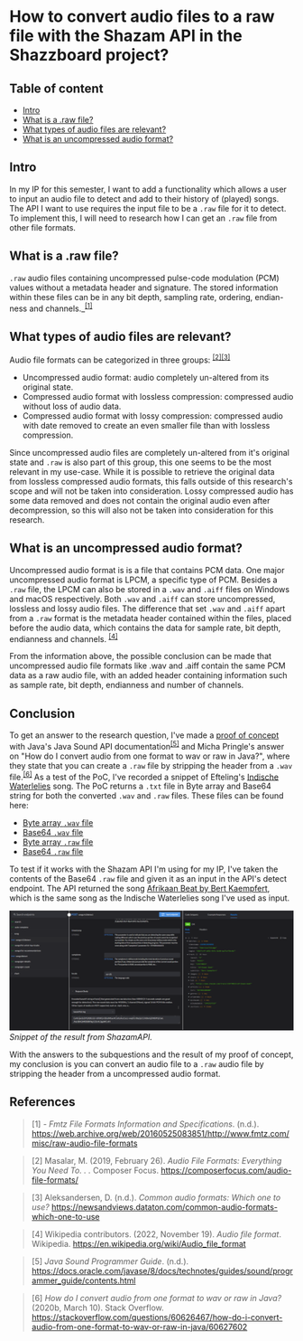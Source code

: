 # How to convert audio files to a raw file with the Shazam API in the Shazzboard project?

## Table of content
- [Intro](#intro)
- [What is a .raw file?](what-is-a-raw-file?)
- [What types of audio files are relevant?](what-types-of-audio-files-are-relevant?)
- [What is an uncompressed audio format?](what-is-an-uncompressed-audio-format?)
  

## Intro
In my IP for this semester, I want to add a functionality which allows a user to input an audio file to detect and add to their history of (played) songs. The API I want to use requires the input file to be a `.raw` file for it to detect. To implement this, I will need to research how I can get an `.raw` file from other file formats.

## What is a .raw file?
`.raw` audio files containing uncompressed pulse-code modulation (PCM) values without a metadata header and signature. The stored information within these files can be in any bit depth, sampling rate, ordering, endian-ness and channels._<sup>[[1]](#fmtz-raw-audio-file)</sup>

## What types of audio files are relevant?
Audio file formats can be categorized in three groups: <sup>[[2]](#composerfocus-audio-file-formats)</sup><sup>[[3]](#newsandviews-common-audio-formats)</sup>
- Uncompressed audio format: audio completely un-altered from its original state.
- Compressed audio format with lossless compression: compressed audio without loss of audio data.
- Compressed audio format with lossy compression: compressed audio with date removed to create an even smaller file than with lossless compression.

Since uncompressed audio files are completely un-altered from it's original state and `.raw` is also part of this group, this one seems to be the most relevant in my use-case. While it is possible to retrieve the original data from lossless compressed audio formats, this falls outside of this research's scope and will not be taken into consideration. Lossy compressed audio has some data removed and does not contain the original audio even after decompression, so this will also not be taken into consideration for this research.

## What is an uncompressed audio format?
Uncompressed audio format is is a file that contains PCM data. One major uncompressed audio format is LPCM, a specific type of PCM. Besides a `.raw` file, the LPCM can also be stored in a `.wav` and `.aiff` files on Windows and macOS respectively. Both `.wav` and `.aiff` can store uncompressed, lossless and lossy audio files. The difference that set `.wav` and `.aiff` apart from a `.raw` format is the metadata header contained within the files, placed before the audio data, which contains the data for sample rate, bit depth, endianness and channels. <sup>[[4]](#wikipedia-audio-file-format)</sup>

From the information above, the possible conclusion can be made that uncompressed audio file formats like .wav and .aiff contain the same PCM data as a raw audio file, with an added header containing information such as sample rate, bit depth, endianness and number of channels.

## Conclusion
To get an answer to the research question, I've made a [proof of concept](https://github.com/rmzhen/PoC_AudioConversion) with Java's Java Sound API documentation<sup>[[5]](#java-sound-api)</sup> and Micha Pringle's answer on "How do I convert audio from one format to wav or raw in Java?", where they state that you can create a `.raw` file by stripping the header from a `.wav` file.<sup>[[6]](so-convert-wav-to-raw)</sup> As a test of the PoC, I've recorded a snippet of Efteling's [Indische Waterlelies](https://www.youtube.com/watch?v=RzWPvgccYQ8) song. The PoC returns a `.txt` file in Byte array and Base64 string for both the converted `.wav` and `.raw` files. These files can be found here:
- [Byte array `.wav` file](https://github.com/rmzhen/S3-Portfolio/blob/main/files/Efteling.wav-WAV-BA.md)
- [Base64 `.wav` file](https://github.com/rmzhen/S3-Portfolio/blob/main/files/Efteling.wav-WAV-B64.md)
- [Byte array `.raw` file](https://github.com/rmzhen/S3-Portfolio/blob/main/files/Efteling.wav-RAW-BA.md)
- [Base64 `.raw` file](https://github.com/rmzhen/S3-Portfolio/blob/main/files/Efteling.wav-RAW-B64.md)

To test if it works with the Shazam API I'm using for my IP, I've taken the contents of the Base64 `.raw` file and given it as an input in the API's detect endpoint. The API returned the song [Afrikaan Beat by Bert Kaempfert](https://www.youtube.com/watch?v=vGmR2dJSDvo), which is the same song as the Indische Waterlelies song I've used as input. 

![ShazamAPI-result](https://github.com/rmzhen/S3-Portfolio/blob/main/images/audio-conversion-poc-result.png)
*Snippet of the result from ShazamAPI.*

With the answers to the subquestions and the result of my proof of concept, my conclusion is you can convert an audio file to a `.raw` audio file by stripping the header from a uncompressed audio format.

## References
>[1] <a name="fmtz-raw-audio-file"></a> _- Fmtz File Formats Information and Specifications_. (n.d.). https://web.archive.org/web/20160525083851/http://www.fmtz.com/misc/raw-audio-file-formats

>[2] <a name="composerfocus-audio-file-formats"></a> Masalar, M. (2019, February 26). _Audio File Formats: Everything You Need To. . ._ Composer Focus. https://composerfocus.com/audio-file-formats/

>[3] <a name="newsandviews-common-audio-formats"></a> Aleksandersen, D. (n.d.). _Common audio formats: Which one to use?_ https://newsandviews.dataton.com/common-audio-formats-which-one-to-use

>[4] <a name="wikipedia-audio-file-format"></a> Wikipedia contributors. (2022, November 19). _Audio file format_. Wikipedia. https://en.wikipedia.org/wiki/Audio_file_format

>[5] <a name="java-sound-api"></a> _Java Sound Programmer Guide_. (n.d.). https://docs.oracle.com/javase/8/docs/technotes/guides/sound/programmer_guide/contents.html

>[6] <a name="so-convert-wav-to-raw"></a> _How do I convert audio from one format to wav or raw in Java?_ (2020b, March 10). Stack Overflow. https://stackoverflow.com/questions/60626467/how-do-i-convert-audio-from-one-format-to-wav-or-raw-in-java/60627602
